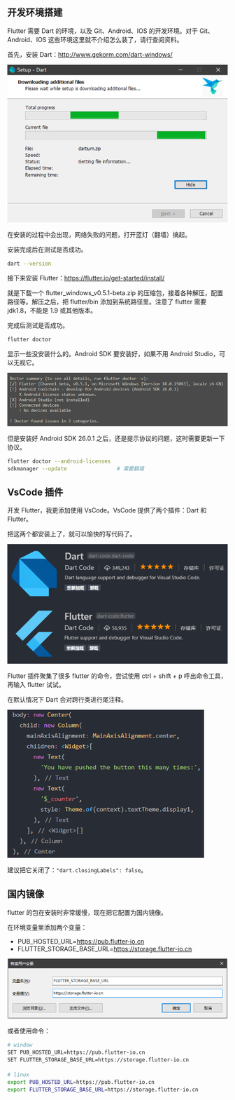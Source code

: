 
## 开发环境搭建
Flutter 需要 Dart 的环境，以及 Git、Android、IOS 的开发环境。对于 Git、Android、IOS 这些环境这里就不介绍怎么装了，请行查阅资料。

首先，安装 Dart：http://www.gekorm.com/dart-windows/

![](/../../image/20180626222424.png)

在安装的过程中会出现，网络失败的问题，打开蓝灯（翻墙）搞起。

安装完成后在测试是否成功。

```bash
dart --version
```

接下来安装 Flutter：https://flutter.io/get-started/install/

就是下载一个 flutter_windows_v0.5.1-beta.zip 的压缩包，接着各种解压，配置路径等。解压之后，把 flutter/bin 添加到系统路径里。注意了 flutter 需要 jdk1.8，不能是 1.9 或其他版本。

完成后测试是否成功。

```bash
flutter doctor
```

显示一些没安装什么的。Android SDK 要安装好，如果不用 Android Studio，可以无视它。

![](/../../image/20180626224442.png)

但是安装好 Android SDK 26.0.1 之后，还是提示协议的问题，这时需要更新一下协议。

```bash
flutter doctor --android-licenses
sdkmanager --update                # 需要翻墙
```

## VsCode 插件
开发 Flutter，我更添加使用 VsCode。VsCode 提供了两个插件：Dart 和 Flutter。

把这两个都安装上了，就可以愉快的写代码了。

![](/../../image/20180626224838.png)

Flutter 插件聚集了很多 flutter 的命令，尝试使用 ctrl + shift + p 呼出命令工具，再输入 flutter 试试。

在默认情况下 Dart 会对跨行类进行尾注释。

![](/../../image/20180628162931.png)

建议把它关闭了：`"dart.closingLabels": false`。

## 国内镜像
flutter 的包在安装时非常缓慢，现在把它配置为国内镜像。

在环境变量里添加两个变量：
- PUB_HOSTED_URL=https://pub.flutter-io.cn
- FLUTTER_STORAGE_BASE_URL=https://storage.flutter-io.cn

![](/../../image/20180626230933.png)

或者使用命令：

```bash
# window
SET PUB_HOSTED_URL=https://pub.flutter-io.cn
SET FLUTTER_STORAGE_BASE_URL=https://storage.flutter-io.cn

# linux
export PUB_HOSTED_URL=https://pub.flutter-io.cn
export FLUTTER_STORAGE_BASE_URL=https://storage.flutter-io.cn
```
